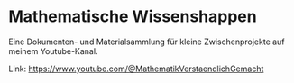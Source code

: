 # Mathematische Wissenshappen
Eine Dokumenten- und Materialsammlung für kleine Zwischenprojekte auf meinem Youtube-Kanal.

Link: https://www.youtube.com/@MathematikVerstaendlichGemacht

